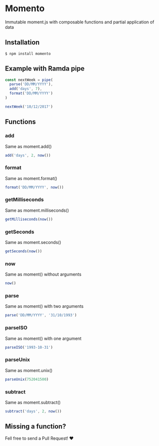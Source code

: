 # Momento

Immutable moment.js with composable functions and partial application of data

## Installation

```
$ npm install momento
```

## Example with Ramda pipe

```js
const nextWeek = pipe(
  parse('DD/MM/YYYY'),
  add('days', 7),
  format('DD/MM/YYYY')
)

nextWeek('10/12/2017')
```

## Functions

### add

Same as moment.add()

```js
add('days', 2, now())
```

### format

Same as moment.format()

```js
format('DD/MM/YYYY', now())
```

### getMilliseconds

Same as moment.milliseconds()

```js
getMilliseconds(now())
```

### getSeconds

Same as moment.seconds()

```js
getSeconds(now())
```

### now

Same as moment() without arguments

```js
now()
```

### parse

Same as moment() with two arguments

```js
parse('DD/MM/YYYY', '31/10/1993')
```

### parseISO

Same as moment() with one argument

```js
parseISO('1993-10-31')
```

### parseUnix

Same as moment.unix()

```js
parseUnix(752041500)
```

### subtract

Same as moment.subtract()

```js
subtract('days', 2, now())
```

## Missing a function?

Fell free to send a Pull Request! :heart:
